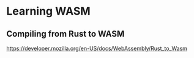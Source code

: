 # Learning WASM 


## Compiling from Rust to WASM 
https://developer.mozilla.org/en-US/docs/WebAssembly/Rust_to_Wasm